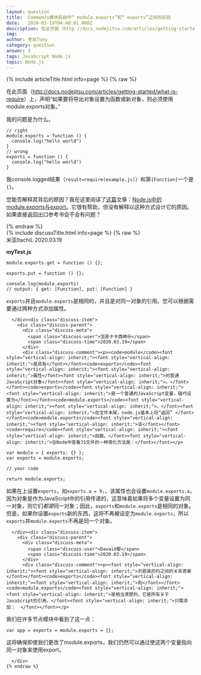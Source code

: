 ```yaml
---
layout: question
title:  CommonJs模块系统中“ module.exports”和“ exports”之间的区别
date:   2020-03-19T04:40:01.000Z
description: 在此页面（http //docs.nodejitsu.com/articles/getting-started/what-is-require）上，声明“...
img: 
author: 老丝Tony
category: question
answer: 3
tags: JavaScript Node.js
topic: Node.js
---
```

<div class="article-root">
  <div class="article">
    {% include articleTitle.html info=page %}
    {% raw %}
    <div class="article-content"><p><font style="vertical-align: inherit;"><font style="vertical-align: inherit;">在此页面（</font></font><a href="http://docs.nodejitsu.com/articles/getting-started/what-is-require" rel="noreferrer"><font style="vertical-align: inherit;"><font style="vertical-align: inherit;">http://docs.nodejitsu.com/articles/getting-started/what-is-require</font></font></a><font style="vertical-align: inherit;"><font style="vertical-align: inherit;">）上，声明“如果要将导出对象设置为函数或新对象，则必须使用module.exports对象。”</font></font></p>

<p><font style="vertical-align: inherit;"><font style="vertical-align: inherit;">我的问题是为什么。</font></font></p>

<pre><code>// right<font></font>
module.exports = function () {<font></font>
  console.log("hello world")<font></font>
}<font></font>
// wrong<font></font>
exports = function () {<font></font>
  console.log("hello world")<font></font>
}<font></font>
</code></pre>

<p><font style="vertical-align: inherit;"><font style="vertical-align: inherit;">我console.logged结果（</font></font><code>result=require(example.js)</code><font style="vertical-align: inherit;"><font style="vertical-align: inherit;">）和第</font></font><code>[Function]</code><font style="vertical-align: inherit;"><font style="vertical-align: inherit;">一个是</font></font><code>{}</code><font style="vertical-align: inherit;"><font style="vertical-align: inherit;">。</font></font></p>

<p><font style="vertical-align: inherit;"><font style="vertical-align: inherit;">您能否解释其背后的原因？</font><font style="vertical-align: inherit;">我在这里阅读了</font></font><a href="https://stackoverflow.com/questions/7137397/module-exports-vs-exports-in-nodejs"><font style="vertical-align: inherit;"><font style="vertical-align: inherit;">这篇</font></font></a><font style="vertical-align: inherit;"><font style="vertical-align: inherit;">文章：</font><a href="https://stackoverflow.com/questions/7137397/module-exports-vs-exports-in-nodejs"><font style="vertical-align: inherit;">Node.js中的module.exports与export</font></a><font style="vertical-align: inherit;">。</font><font style="vertical-align: inherit;">它很有帮助，但没有解释以这种方式设计它的原因。</font><font style="vertical-align: inherit;">如果直接返回出口参考书会不会有问题？</font></font></p></div>
    {% endraw %}
  </div>

  <div class="discuss-wrapper">
    {% include discussTitle.html info=page %}
    {% raw %}
    <div class="discuss-item">
        <div class="discuss-parent">
          <div class="discuss-meta">
            <span class="discuss-user">米亚ItachiL</span>
            <span class="discuss-time">2020.03.19</span>
          </div>
          <div class="discuss-comment"><p><strong><font style="vertical-align: inherit;"><font style="vertical-align: inherit;">myTest.js</font></font></strong></p>

<pre><code>module.exports.get = function () {};<font></font>
<font></font>
exports.put = function () {};<font></font>
<font></font>
console.log(module.exports)<font></font>
// output: { get: [Function], put: [Function] }<font></font>
</code></pre>

<p><code>exports</code><font style="vertical-align: inherit;"><font style="vertical-align: inherit;">并且</font></font><code>module.exports</code><font style="vertical-align: inherit;"><font style="vertical-align: inherit;">是相同的，并且是对同一对象的引用。</font><font style="vertical-align: inherit;">您可以根据需要通过两种方式添加属性。</font></font></p></div>
        </div>
        
      </div><div class="discuss-item">
        <div class="discuss-parent">
          <div class="discuss-meta">
            <span class="discuss-user">泡芙卡卡西神乐</span>
            <span class="discuss-time">2020.03.19</span>
          </div>
          <div class="discuss-comment"><p><code>module</code><font style="vertical-align: inherit;"><font style="vertical-align: inherit;">是具有</font></font><code>exports</code><font style="vertical-align: inherit;"><font style="vertical-align: inherit;">属性</font><font style="vertical-align: inherit;">的普通JavaScript对象</font><font style="vertical-align: inherit;">。</font></font><code>exports</code><font style="vertical-align: inherit;"><font style="vertical-align: inherit;">是一个普通的JavaScript变量，碰巧设置为</font></font><code>module.exports</code><font style="vertical-align: inherit;"><font style="vertical-align: inherit;">。</font><font style="vertical-align: inherit;">在文件末尾，node.js基本上将“返回” </font></font><code>module.exports</code><font style="vertical-align: inherit;"><font style="vertical-align: inherit;">该</font></font><code>require</code><font style="vertical-align: inherit;"><font style="vertical-align: inherit;">函数。</font><font style="vertical-align: inherit;">在Node中查看JS文件的一种简化方法是：</font></font></p>

<pre><code>var module = { exports: {} };<font></font>
var exports = module.exports;<font></font>
<font></font>
// your code<font></font>
<font></font>
return module.exports;<font></font>
</code></pre>

<p><font style="vertical-align: inherit;"><font style="vertical-align: inherit;">如果在上设置</font></font><code>exports</code><font style="vertical-align: inherit;"><font style="vertical-align: inherit;">，如</font></font><code>exports.a = 9;</code><font style="vertical-align: inherit;"><font style="vertical-align: inherit;">，该</font><font style="vertical-align: inherit;">属性</font><font style="vertical-align: inherit;">也会设置</font></font><code>module.exports.a</code><font style="vertical-align: inherit;"><font style="vertical-align: inherit;">，因为对象是作为JavaScript中的引用传递的，这意味着如果将多个变量设置为同一对象，则它们</font></font><em><font style="vertical-align: inherit;"><font style="vertical-align: inherit;">都是</font></font></em><font style="vertical-align: inherit;"><font style="vertical-align: inherit;">同一对象；</font><font style="vertical-align: inherit;">因此，</font></font><code>exports</code><font style="vertical-align: inherit;"><font style="vertical-align: inherit;">和</font></font><code>module.exports</code><font style="vertical-align: inherit;"><font style="vertical-align: inherit;">是相同的对象。</font></font><br><font style="vertical-align: inherit;"><font style="vertical-align: inherit;">
但是，如果你设置</font></font><code>exports</code><font style="vertical-align: inherit;"><font style="vertical-align: inherit;">新的东西，这将不再被设定为</font></font><code>module.exports</code><font style="vertical-align: inherit;"><font style="vertical-align: inherit;">，所以</font></font><code>exports</code><font style="vertical-align: inherit;"><font style="vertical-align: inherit;">并</font></font><code>module.exports</code><font style="vertical-align: inherit;"><font style="vertical-align: inherit;">不再是同一个对象。</font></font></p></div>
        </div>
        
      </div><div class="discuss-item">
        <div class="discuss-parent">
          <div class="discuss-meta">
            <span class="discuss-user">Davaid樱</span>
            <span class="discuss-time">2020.03.19</span>
          </div>
          <div class="discuss-comment"><p><font style="vertical-align: inherit;"><font style="vertical-align: inherit;">刘若英的约之间的关系答案</font></font><code>exports</code><font style="vertical-align: inherit;"><font style="vertical-align: inherit;">和</font></font><code>module.exports</code><font style="vertical-align: inherit;"><font style="vertical-align: inherit;">是相当清楚的，它是所有关于JavaScript的引用。</font><font style="vertical-align: inherit;">只需添加：  </font></font></p>

<p><font style="vertical-align: inherit;"><font style="vertical-align: inherit;">我们在许多节点模块中看到了这一点：  </font></font></p>

<p><code>var app = exports = module.exports = {};</code>  </p>

<p><font style="vertical-align: inherit;"><font style="vertical-align: inherit;">这将确保即使我们更改了module.exports，我们仍然可以通过使这两个变量指向同一对象来使用export。</font></font></p></div>
        </div>
        
      </div>
    {% endraw %}
  </div>
<div>
